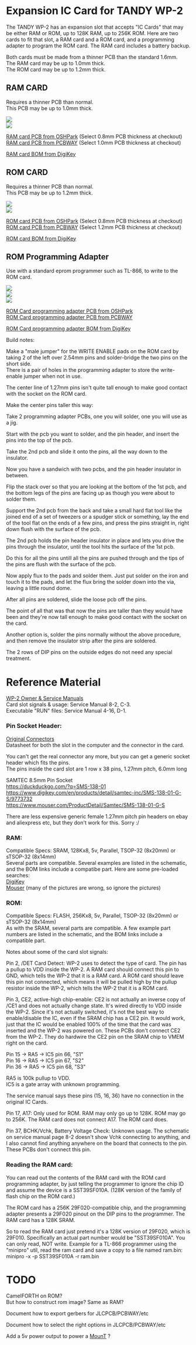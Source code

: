 # Expansion IC Card for TANDY WP-2

The TANDY WP-2 has an expansion slot that accepts "IC Cards" that may be either RAM or ROM, up to 128K RAM, up to 256K ROM. Here are two cards to fit that slot, a RAM card and a ROM card, and a programming adapter to program the ROM card. The RAM card includes a battery backup.

Both cards must be made from a thinner PCB than the standard 1.6mm.  
The RAM card may be up to 1.0mm thick.  
The ROM card may be up to 1.2mm thick.  

## RAM CARD  

Requires a thinner PCB than normal.  
This PCB may be up to 1.0mm thick.  

![](WP-2_IC_Card_RAM.jpg)  
![](PCB/WP-2_IC_Card_RAM.svg)  

[RAM card PCB from OSHPark](https://oshpark.com/shared_projects/9GL8sgML) (Select 0.8mm PCB thickness at checkout)  
[RAM card PCB from PCBWAY](https://www.pcbway.com/project/shareproject/WP_2_RAM_IC_Card.html) (Select 1.0mm PCB thickness at checkout)

[RAM card BOM from DigiKey](https://www.digikey.com/short/z0bfvq)


## ROM CARD

Requires a thinner PCB than normal.  
This PCB may be up to 1.2mm thick.  

![](WP-2_IC_Card_ROM.jpg)  
![](PCB/WP-2_IC_Card_ROM.svg)  

[ROM card PCB from OSHPark](https://oshpark.com/shared_projects/X0Se70ZD) (Select 0.8mm PCB thickness at checkout)  
[ROM card PCB from PCBWAY](https://www.pcbway.com/project/shareproject/WP_2_ROM_IC_Card.html) (Select 1.2mm PCB thickness at checkout)  

[ROM card BOM from DigiKey](https://www.digikey.com/short/zn95jj)


## ROM Programming Adapter
Use with a standard eprom programmer such as TL-866, to write to the ROM card.

![](WP-2_IC_Card_ROM_programming_adapter.jpg)  
![](WP-2_IC_Card_ROM_programming_adapter_2.jpg)  
![](PCB/WP-2_IC_Card_ROM_programming_adapter.svg)  

[ROM Card programming adapter PCB from OSHPark](https://oshpark.com/shared_projects/tvMoYMrG)  
[ROM Card programming adapter PCB from PCBWAY](https://www.pcbway.com/project/shareproject/WP_2_IC_Card_ROM_programming_adapter.html)

[ROM Card programming adapter BOM from DigiKey](https://www.digikey.com/short/zn9rqn)

Build notes:

Make a "male jumper" for the WRITE ENABLE pads on the ROM card by taking 2 of the left over 2.54mm pins and solder-bridge the two pins on the short side.  
There is a pair of holes in the programming adapter to store the write-enable jumper when not in use.  

The center line of 1.27mm pins isn't quite tall enough to make good contact with the socket on the ROM card.  

Make the center pins taller this way:  

Take 2 programming adapter PCBs, one you will solder, one you will use as a jig.

Start with the pcb you want to solder, and the pin header, and insert the pins into the top of the pcb.  

Take the 2nd pcb and slide it onto the pins, all the way down to the insulator.  

Now you have a sandwich with two pcbs, and the pin header insulator in between.  

Flip the stack over so that you are looking at the bottom of the 1st pcb, and the bottom legs of the pins are facing up as though you were about to solder them.  

Support the 2nd pcb from the back and take a small hard flat tool like the joined end of a set of tweezers or a spudger stick or something, lay the end of the tool flat on the ends of a few pins, and press the pins straight in, right down flush with the surface of the pcb.

The 2nd pcb holds the pin header insulator in place and lets you drive the pins through the insulator, until the tool hits the surface of the 1st pcb.

Do this for all the pins untill all the pins are pushed through and the tips of the pins are flush with the surface of the pcb.  

Now apply flux to the pads and solder them. Just put solder on the iron and touch it to the pads, and let the flux bring the solder down into the via, leaving a little round dome.  

After all pins are soldered, slide the loose pcb off the pins.

The point of all that was that now the pins are taller than they would have been and they're now tall enough to make good contact with the socket on the card.  

Another option is, solder the pins normally without the above procedure, and then remove the insulator strip after the pins are soldered.

The 2 rows of DIP pins on the outside edges do not need any special treatment.

# Reference Material
[WP-2 Owner & Service Manuals](https://archive.org/search.php?query=Tandy%20WP-2)  
Card slot signals & usage: Service Manual 8-2, C-3.  
Executable "RUN" files: Service Manual 4-16, D-1.  

### Pin Socket Header:  
[Original Connectors](ref/JC20-B38S-F1.pdf)  
Datasheet for both the slot in the computer and the connector in the card.  

You can't get the real connector any more, but you can get a generic socket header which fits the pins.  
The pins inside the card slot are 1 row x 38 pins, 1.27mm pitch, 6.0mm long

SAMTEC 8.5mm Pin Socket  
<https://duckduckgo.com/?q=SMS-138-01>  
<https://www.digikey.com/en/products/detail/samtec-inc/SMS-138-01-G-S/9773732>  
<https://www.mouser.com/ProductDetail/Samtec/SMS-138-01-G-S>  

There are less expensive generic female 1.27mm pitch pin headers on ebay and aliexpress etc, but they don't work for this. Sorry :/

### RAM:  
Compatible Specs: SRAM, 128Kx8, 5v, Parallel, TSOP-32 (8x20mm) or sTSOP-32 (8x14mm)  
Several parts are compatible. Several examples are listed in the schematic, and the BOM links include a compatibe part.  Here are some pre-loaded searches:  
[DigiKey](https://www.digikey.com/short/zw38nv)  
[Mouser](https://mou.sr/2GcUWHl) (many of the pictures are wrong, so ignore the pictures)  

### ROM:  
Compatible Specs: FLASH, 256Kx8, 5v, Parallel, TSOP-32 (8x20mm) or sTSOP-32 (8x14mm)  
As with the SRAM, several parts are compatible. A few example part numbers are listed in the schematic, and the BOM links include a compatible part.  

Notes about some of the card slot signals:  

Pin 2, /DET Card Detect: WP-2 uses to detect the type of card. The pin has a pullup to VDD inside the WP-2. A RAM card should connect this pin to GND, which tells the WP-2 that it is a RAM card. A ROM card should leave this pin not connected, which means it will be pulled high by the pullup resistor inside the WP-2, which tells the WP-2 that it is a ROM card.

Pin 3, CE2, active-high chip-enable: CE2 is not actually an inverse copy of /CE1 and does not actually change state. It's wired directly to VDD inside the WP-2. Since it's not actually switched, it's not the best way to enable/disable the IC, even if the SRAM chip has a CE2 pin. It would work, just that the IC would be enabled 100% of the time that the card was inserted and the WP-2 was powered on. These PCBs don't connect CE2 from the WP-2. They do hardwire the CE2 pin on the SRAM chip to VMEM right on the card.

Pin 15 -> RA5 -> IC5 pin 66, "S1"  
Pin 16 -> RA5 -> IC5 pin 67, "S2"  
Pin 36 -> RA5 -> IC5 pin 68, "S3"  

RA5 is 100k pullup to VDD.  
IC5 is a gate array with unknown programming.  

The service manual says these pins (15, 16, 36) have no connection in the original IC Cards.

Pin 17, A17: Only used for ROM. RAM may only go up to 128K. ROM may go to 256K. The RAM card does not connect A17. The ROM card does.

Pin 37, BCHK/Vchk, Battery Voltage Check: Unknown usage. The schematic on service manual page 8-2 doesn't show Vchk connecting to anything, and I also cannot find anything anywhere on the board that connects to the pin. These PCBs don't connect this pin.  

### Reading the RAM card:  
You can read out the contents of the RAM card with the ROM card programming adapter, by just telling the programmer to ignore the chip ID and assume the device is a SST39SF010A. (128K version of the family of flash chip on the ROM card.)

The ROM card has a 256K 29F020-compatible chip, and the programming adapter presents a 29F020 pinout on the DIP pins to the programmer. The RAM card has a 128K SRAM.

So to read the RAM card just pretend it's a 128K version of 29F020, which is 29F010. Specifically an actual part number would be "SST39SF010A".   You can only read, NOT write. 
Example for a TL-866 programmer using the "minipro" util, read the ram card and save a copy to a file named ram.bin:
    minipro -x -p SST39SF010A -r ram.bin

# TODO
CamelFORTH on ROM?  
But how to construct rom image? Same as RAM?

Document how to export gerbers for JLCPCB/PCBWAY/etc  

Document how to select the right options in JLCPCB/PCBWAY/etc  

Add a 5v power output to power a [MounT](https://github.com/bkw777/MounT) ?
